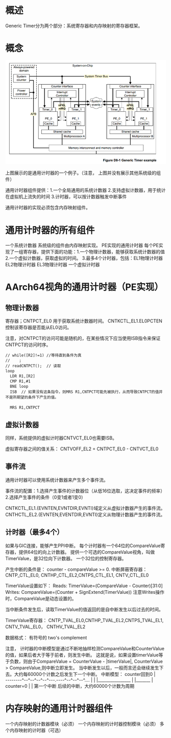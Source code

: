 
# 概述
Generic Timer分为两个部分：系统寄存器和内存映射的寄存器框架。

# 概念
![](generic_timer/generic_timer_example.png)

上图展示的是通用计时器的一个例子。（注意， 上图并没有展示其他系统级的组件） 

通用计时器组件提供：1.一个全局通用的系统计数器  2.支持虚拟计数器，用于统计在虚拟机上流失的时间  3.计时器，可以按计数器触发中断事件

通用计时器的实现必须包含内存映射组件。

# 通用计时器的所有组件
一个系统计数器    系统级的组件由内存映射实现。
PE实现的通用计时器    每个PE实现了一组寄存器，提供下面的功能：1.一个物理计数器，能够获取系统计数器的值  2.一个虚拟计数器，获取虚拟的时间。  3.最多4个计时器，包括：EL1物理计时器  EL2物理计时器  EL3物理计时器  一个虚拟计时器


# AArch64视角的通用计时器（PE实现）
## 物理计数器
寄存器；CNTPCT_EL0 用于获取系统计数器时间。 CNTKCTL_EL1.EL0PCTEN控制该寄存器是否能从EL0访问。

注意，对CNTPCT的访问可能是随机的，在某些情况下应当使用ISB指令来保证CNTPCT的访问时序。
```
// while([R2]!=1) //等待直到条件为真
//    ;
// readCNTPCT();  // 读取
loop 
  LDR R1,[R2] 
  CMP R1,#1
  BNE loop
  ISB  // 如果没有这条指令，则MRS R1,CNTPCT可能先被执行，从而导致CNTPCT的值并不是所期望的条件下产生的值。

  MRS R1,CNTPCT
```
## 虚拟计数器
同样，系统提供的虚拟计时器CNTVCT_EL0也需要ISB。

虚拟寄存器之间的值关系： CNTVOFF_EL2 = CNTPCT_EL0 - CNTVCT_EL0

## 事件流
通用计时器可以使用系统计数器来产生多个事件流。

事件流的配置：1.选择产生事件的计数器位（从低16位选取，这决定事件的频率）  2.选择产生事件的条件（0变1或者1变0）

CNTKCTL_EL1.{EVNTEN,EVNTDIR,EVNTI}域定义从虚拟计数器产生的事件流。
CNTHCTL_EL2.{EVNTEN,EVENTDIR,EVNTI}定义从物理计数器产生的事件流。

## 计时器（最多4个）
如果与GIC连接，能够产生PPI中断。
每个计时器有一个64位的CompareValue寄存器，提供64位的向上计数器。
提供一个可选的CompareValue视角，叫做TimerValue，是32位向下计数器。
一个32位的控制寄存器。

产生中断的条件是： counter - compareValue >= 0.
中断屏蔽寄存器： CNTP_CTL_EL0, CNTHP_CTL_EL2,CNTPS_CTL_EL1, CNTV_CTL_EL0

TimerValue设置如下：
Reads:  TimerValue=(CompareValue - Counter)[31:0]
Writes:  CompareValue=(Counter + SignExtend(TimerValue))
注意Writes操作时，CompareValue是动态设置的。

当中断条件发生后，读取TimerValue的值返回的是自中断发生以后过去的时间。

TimerValue寄存器： CNTP_TVAL_EL0,CNTHP_TVAL_EL2,CNTPS_TVAL_EL1, CNTV_TVAL_EL0， CNTHV_TVAL_EL2

数据格式： 有符号的 two's complement


注意， 计时器的中断模型是通过不断地抽样检测CompareValue和CounterValue的值，如果后者大于等于前者，则发生中断。
这就是说，如果设置timerValue等于负数，则由于CompareValue = CounterValue - |timerValue|, CounterValue > CompareValue,则中断立即发生。
当中断发生以后，一般而言还会继续发生下去。大约每60000个计数之后发生下一个中断。
中断模型：
                        counter回到0
                        |         
--------^--^--^--^--^---.----^--^--^--^....
|       |  |________________
|       |_______            |
counter=0       |           |
                第一个中断   后续的中断，大约60000个计数为周期



# 内存映射的通用计时器组件
一个内存映射的计数器模块（必须）
一个内存映射的计时器控制模块（必须）
多个内存映射的计时器（可选）